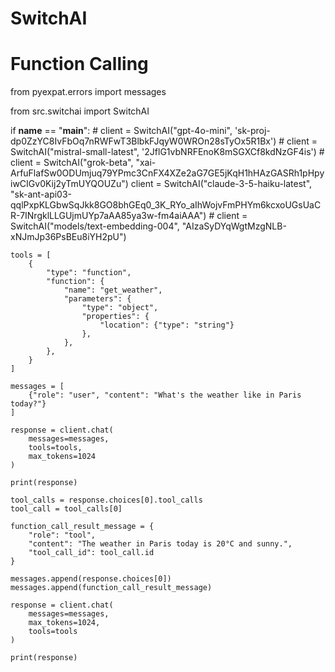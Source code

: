 # SwitchAI


# Function Calling
from pyexpat.errors import messages

from src.switchai import SwitchAI

if __name__ == "__main__":
    # client = SwitchAI("gpt-4o-mini", 'sk-proj-dp0ZzYC8IvFbOq7nRWFwT3BlbkFJqyW0WROn28sTyOx5R1Bx')
    # client = SwitchAI("mistral-small-latest", '2JflG1vbNRFEnoK8mSGXCf8kdNzGF4is')
    # client = SwitchAI("grok-beta", "xai-ArfuFlafSw0ODUmjuq79YPmc3CnFX4XZe2aG7GE5jKqH1hHAzGASRh1pHpyiwCIGv0Kij2yTmUYQOUZu")
    client = SwitchAI("claude-3-5-haiku-latest", "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")
    # client = SwitchAI("models/text-embedding-004", "AIzaSyDYqWgtMzgNLB-xNJmJp36PsBEu8iYH2pU")

    tools = [
        {
            "type": "function",
            "function": {
                "name": "get_weather",
                "parameters": {
                    "type": "object",
                    "properties": {
                        "location": {"type": "string"}
                    },
                },
            },
        }
    ]

    messages = [
        {"role": "user", "content": "What's the weather like in Paris today?"}
    ]

    response = client.chat(
        messages=messages,
        tools=tools,
        max_tokens=1024
    )

    print(response)

    tool_calls = response.choices[0].tool_calls
    tool_call = tool_calls[0]

    function_call_result_message = {
        "role": "tool",
        "content": "The weather in Paris today is 20°C and sunny.",
        "tool_call_id": tool_call.id
    }

    messages.append(response.choices[0])
    messages.append(function_call_result_message)

    response = client.chat(
        messages=messages,
        max_tokens=1024,
        tools=tools
    )

    print(response)

